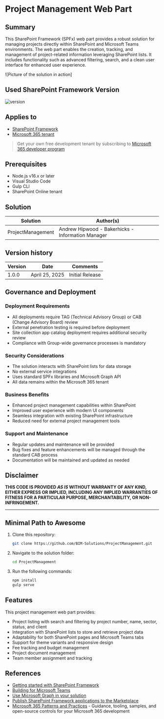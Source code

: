 # Project Management Web Part

## Summary

This SharePoint Framework (SPFx) web part provides a robust solution for managing projects directly within SharePoint and Microsoft Teams environments. The web part enables the creation, tracking, and management of project-related information leveraging SharePoint lists. It includes functionality such as advanced filtering, search, and a clean user interface for enhanced user experience.

![Picture of the solution in action]

## Used SharePoint Framework Version

![version](https://img.shields.io/badge/version-1.20.0-green.svg)

## Applies to

- [SharePoint Framework](https://aka.ms/spfx)
- [Microsoft 365 tenant](https://docs.microsoft.com/en-us/sharepoint/dev/spfx/set-up-your-developer-tenant)

> Get your own free development tenant by subscribing to [Microsoft 365 developer program](http://aka.ms/o365devprogram)

## Prerequisites

- Node.js v16.x or later
- Visual Studio Code
- Gulp CLI
- SharePoint Online tenant

## Solution

| Solution             | Author(s)                                                   |
| -------------------- | ----------------------------------------------------------- |
| ProjectManagement    | Andrew Hipwood - Bakerhicks - Information Manager           |

## Version history

| Version | Date             | Comments        |
| ------- | ---------------- | --------------- |
| 1.0.0   | April 25, 2025   | Initial Release |

## Governance and Deployment

### Deployment Requirements
- All deployments require TAG (Technical Advisory Group) or CAB (Change Advisory Board) review
- External penetration testing is required before deployment
- Site collection app catalog deployment requires additional security review
- Compliance with Group-wide governance processes is mandatory

### Security Considerations
- The solution interacts with SharePoint lists for data storage
- No external service integrations
- Uses standard SPFx libraries and Microsoft Graph API
- All data remains within the Microsoft 365 tenant

### Business Benefits
- Enhanced project management capabilities within SharePoint
- Improved user experience with modern UI components
- Seamless integration with existing SharePoint infrastructure
- Reduced need for external project management tools

### Support and Maintenance
- Regular updates and maintenance will be provided
- Bug fixes and feature enhancements will be managed through the standard CAB process
- Documentation will be maintained and updated as needed

## Disclaimer

**THIS CODE IS PROVIDED _AS IS_ WITHOUT WARRANTY OF ANY KIND, EITHER EXPRESS OR IMPLIED, INCLUDING ANY IMPLIED WARRANTIES OF FITNESS FOR A PARTICULAR PURPOSE, MERCHANTABILITY, OR NON-INFRINGEMENT.**

---

## Minimal Path to Awesome

1. Clone this repository:
   ```bash
   git clone https://github.com/BIM-Solutions/ProjectManagement.git
   ```
2. Navigate to the solution folder:
   ```bash
   cd ProjectManagement
   ```
3. Run the following commands:
   ```bash
   npm install
   gulp serve
   ```

## Features

This project management web part provides:

- Project listing with search and filtering by project number, name, sector, status, and client
- Integration with SharePoint lists to store and retrieve project data
- Adaptability for both SharePoint pages and Microsoft Teams tabs
- Support for theme variants and responsive design
- Fee tracking and budget management
- Project document management
- Team member assignment and tracking

## References

- [Getting started with SharePoint Framework](https://docs.microsoft.com/en-us/sharepoint/dev/spfx/set-up-your-developer-tenant)
- [Building for Microsoft Teams](https://docs.microsoft.com/en-us/sharepoint/dev/spfx/build-for-teams-overview)
- [Use Microsoft Graph in your solution](https://docs.microsoft.com/en-us/sharepoint/dev/spfx/web-parts/get-started/using-microsoft-graph-apis)
- [Publish SharePoint Framework applications to the Marketplace](https://docs.microsoft.com/en-us/sharepoint/dev/spfx/publish-to-marketplace-overview)
- [Microsoft 365 Patterns and Practices](https://aka.ms/m365pnp) - Guidance, tooling, samples, and open-source controls for your Microsoft 365 development

